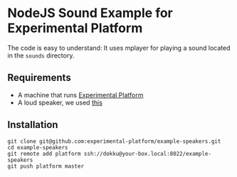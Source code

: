 # NodeJS Sound Example for Experimental Platform

The code is easy to understand: It uses mplayer for playing a sound located in the ``sounds`` directory.

## Requirements

* A machine that runs [Experimental Platform](https://github.com/experimental-platform/platform-configure-script)
* A loud speaker, we used [this](http://www.amazon.com/Logitech-S150-Speakers-Digital-Sound/dp/B000ZH98LU)

## Installation

    git clone git@github.com:experimental-platform/example-speakers.git
    cd example-speakers
    git remote add platform ssh://dokku@your-box.local:8022/example-speakers
    git push platform master